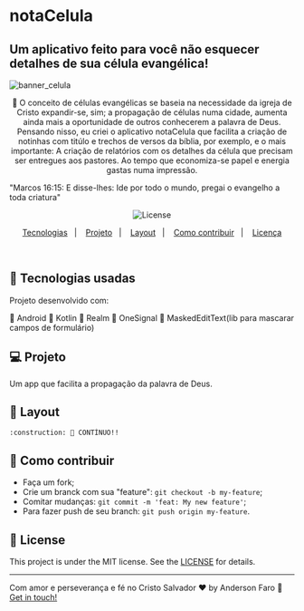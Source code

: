 # notaCelula

## Um aplicativo feito para você não esquecer detalhes de sua célula evangélica!


![banner_celula](https://user-images.githubusercontent.com/3237047/61488707-4f6d1380-a97f-11e9-8694-66d3e370dc44.png)


<p align="center"> 
	 🚀 O conceito de células evangélicas se baseia na necessidade da igreja de Cristo expandir-se, sim; a propagação de células numa cidade, aumenta ainda mais a oportunidade de outros conhecerem a palavra de Deus. Pensando nisso, eu criei o aplicativo notaCelula que facilita a criação de notinhas com titúlo e trechos de versos da bíblia, por exemplo, e o mais importante: A criação de relatórios com os detalhes da célula que precisam ser entregues aos pastores. Ao tempo que economiza-se papel e energia gastas numa impressão.
</p>

<p align="center"> 

 "Marcos 16:15: E disse-lhes: Ide por todo o mundo, pregai o evangelho a toda criatura"

</p>

<p align="center">
  
  
  <img alt="License" src="https://img.shields.io/badge/license-MIT-brightgreen">
</p>

<p align="center">
  <a href="#rocket-Technologies">Tecnologias</a>&nbsp;&nbsp;&nbsp;|&nbsp;&nbsp;&nbsp;
  <a href="#-project">Projeto</a>&nbsp;&nbsp;&nbsp;|&nbsp;&nbsp;&nbsp;
  <a href="#-layout">Layout</a>&nbsp;&nbsp;&nbsp;|&nbsp;&nbsp;&nbsp;
  <a href="#-how-to-contribute">Como contribuir</a>&nbsp;&nbsp;&nbsp;|&nbsp;&nbsp;&nbsp;
  <a href="#memo-license">Licença</a>
</p>

<br>

## :rocket: Tecnologias usadas

Projeto desenvolvido com:

📌 Android
📌 Kotlin
📌 Realm
📌 OneSignal
📌 MaskedEditText(lib para mascarar campos de formulário)

## 💻 Projeto

Um app que facilita a propagação da palavra de Deus.

## 🔖 Layout

	:construction: 🚀 CONTÍNUO!!

## 🤔 Como contribuir

- Faça um fork;
- Crie um branck com sua "feature": `git checkout -b my-feature`;
- Comitar mudanças: `git commit -m 'feat: My new feature'`;
- Para fazer push de seu branch: `git push origin my-feature`.

## :memo: License

This project is under the MIT license. See the [LICENSE](LICENSE.md) for details.

---

Com amor e perseverança e fé no Cristo Salvador ♥ by Anderson Faro :wave: [Get in touch!](https://www.linkedin.com/in/faroanderson/)

